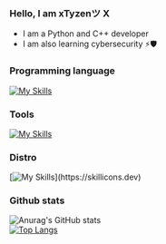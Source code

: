 ### Hello, I am xTyzenツ X

- I am a Python and C++ developer
- I am also learning cybersecurity ⚡🛡

### Programming language

[![My Skills](https://skillicons.dev/icons?i=py,cpp,html,bash)](https://skillicons.dev)

### Tools
[![My Skills](https://skillicons.dev/icons?i=visualstudio,vscode,ps)](https://skillicons.dev)


### Distro

[![My Skills](https://skillicons.dev/icons?i=linux,)](https://skillicons.dev)

### Github stats
![Anurag's GitHub stats](https://github-readme-stats.vercel.app/api?username=xTyzen&show_icons=true&theme=transparent)<br>
[![Top Langs](https://github-readme-stats.vercel.app/api/top-langs/?username=xTyzen)](https://github.com/anuraghazra/github-readme-stats)<br>

<br/>
